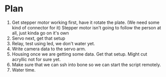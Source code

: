 # Plan

1. Get stepper motor working first, have it rotate the plate. (We need some kind of connector for it) Stepper motor isn't going to follow the person at all, just kinda go on it's own
2. Servo next, get that setup 
3. Relay, test using led, we don't water yet.
4. Write camera data to the servo arm.
5. Housing once we are getting some data. Get that setup. Might cut acryllic not for sure yet. 
6. Make sure that we can ssh into bone so we can start the script remotely. 
7. Water time. 
